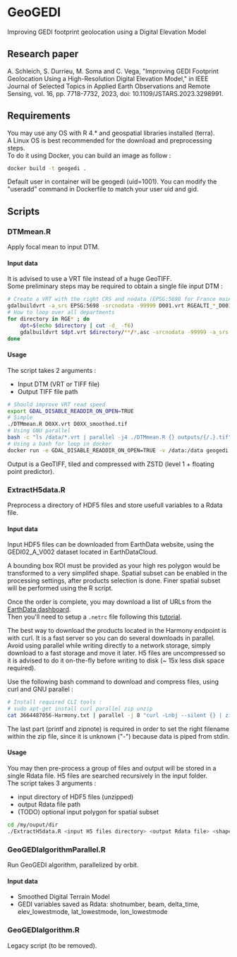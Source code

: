 # GeoGEDI

Improving GEDI footprint geolocation using a Digital Elevation Model

## Research paper

A. Schleich, S. Durrieu, M. Soma and C. Vega, "Improving GEDI Footprint Geolocation Using a High-Resolution Digital Elevation Model," in IEEE Journal of Selected Topics in Applied Earth Observations and Remote Sensing, vol. 16, pp. 7718-7732, 2023, doi: 10.1109/JSTARS.2023.3298991.

## Requirements

You may use any OS with R 4.* and geospatial libraries installed (terra).  
A Linux OS is best recommended for the download and preprocessing steps.  
To do it using Docker, you can build an image as follow :  

```bash
docker build -t geogedi .
```

Default user in container will be geogedi (uid=1001). You can modify the "useradd" command in Dockerfile to match your user uid and gid.  

## Scripts

### DTMmean.R

Apply focal mean to input DTM.

#### Input data

It is advised to use a VRT file instead of a huge GeoTIFF.  
Some preliminary steps may be required to obtain a single file input DTM :  

```bash
# Create a VRT with the right CRS and nodata (EPSG:5698 for France mainland, 5699 for Corsica)
gdalbuildvrt -a_srs EPSG:5698 -srcnodata -99999 D001.vrt RGEALTI_*_D001_*/**/*.asc
# How to loop over all departments
for directory in RGE* ; do
    dpt=$(echo $directory | cut -d_ -f6)
    gdalbuildvrt $dpt.vrt $directory/**/*.asc -srcnodata -99999 -a_srs EPSG:5698
done
```

#### Usage

The script takes 2 arguments :

- Input DTM (VRT or TIFF file)
- Output TIFF file path

```bash
# Should improve VRT read speed
export GDAL_DISABLE_READDIR_ON_OPEN=TRUE
# Simple
./DTMmean.R D0XX.vrt D0XX_smoothed.tif
# Using GNU parallel
bash -c "ls /data/*.vrt | parallel -j4 ./DTMmean.R {} outputs/{/.}.tif"
# Using a bash for loop in docker
docker run -e GDAL_DISABLE_READDIR_ON_OPEN=TRUE -v /data:/data geogedi bash -c "for f in /data/*.vrt ; do ./DTMmean.R $f /outputs/{f%%.vrt}.tif"
```

Output is a GeoTIFF, tiled and compressed with ZSTD (level 1 + floating point predictor).

### ExtractH5data.R

Preprocess a directory of HDF5 files and store usefull variables to a Rdata file.  

#### Input data

Input HDF5 files can be downloaded from EarthData website, using the GEDI02_A_V002 dataset located in EarthDataCloud.  

A bounding box ROI must be provided as your high res polygon would be transformed to a very simplifed shape. Spatial subset can be enabled in the processing settings, after products selection is done. Finer spatial subset will be performed using the R script.  

Once the order is complete, you may download a list of URLs from the [EarthData dashboard](https://search.earthdata.nasa.gov/downloads).  
Then you'll need to setup a `.netrc` file following this [tutorial](https://harmony.earthdata.nasa.gov/docs#getting-started).  

The best way to download the products located in the Harmony endpoint is with curl. It is a fast server so you can do several downloads in parallel. Avoid using parallel while writing directly to a network storage, simply download to a fast storage and move it later. H5 files are uncompressed so it is advised to do it on-the-fly before writing to disk (~ 15x less disk space required).  

Use the following bash command to download and compress files, using curl and GNU parallel :  

```bash
# Install required CLI tools :
# sudo apt-get install curl parallel zip unzip
cat 3664487056-Harmony.txt | parallel -j 8 "curl -Lnbj --silent {} | zip -q > {/}.zip && printf \"@ -\n@={/}\n\" | zipnote -w {/}.zip"
```

The last part (printf and zipnote) is required in order to set the right filename within the zip file, since it is unknown ("-") because data is piped from stdin.  

#### Usage

You may then pre-process a group of files and output will be stored in a single Rdata file. H5 files are searched recursively in the input folder.  
The script takes 3 arguments :

- input directory of HDF5 files (unzipped)
- output Rdata file path
- (TODO) optional input polygon for spatial subset

```bash
cd /my/ouput/dir
./ExtractH5data.R <input H5 files directory> <output Rdata file> <shape-for-spatial-subset.gpkg>
```

### GeoGEDIalgorithmParallel.R

Run GeoGEDI algorithm, parallelized by orbit.  

#### Input data

- Smoothed Digital Terrain Model
- GEDI variables saved as Rdata: shotnumber, beam, delta_time, elev_lowestmode, lat_lowestmode, lon_lowestmode

### GeoGEDIalgorithm.R

Legacy script (to be removed).
